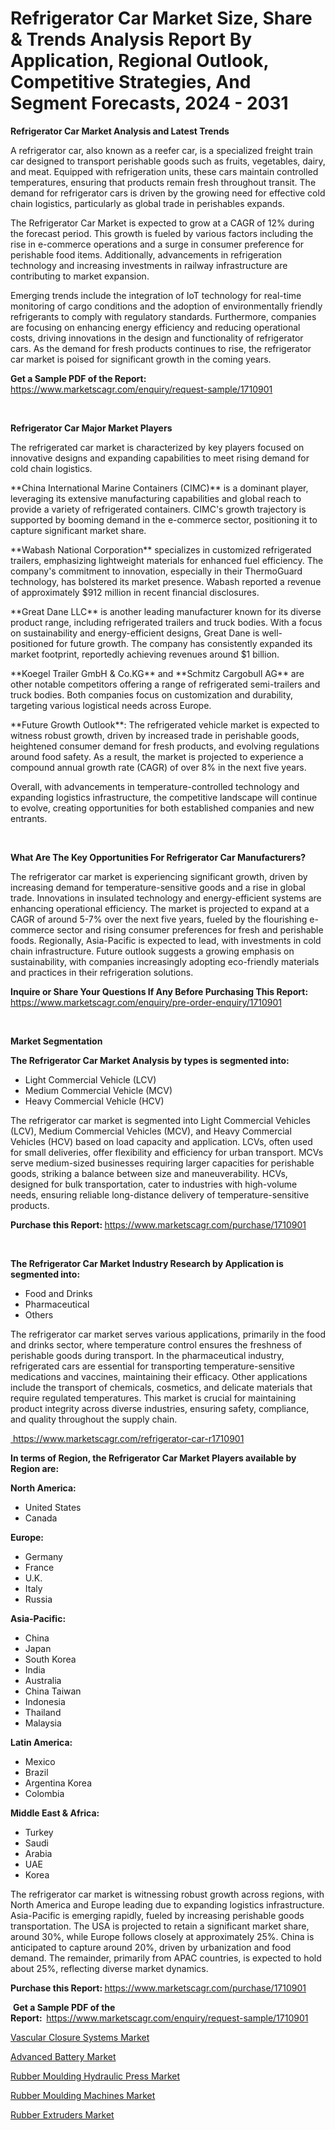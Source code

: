 <p><h1>Refrigerator Car Market Size, Share & Trends Analysis Report By Application, Regional Outlook, Competitive Strategies, And Segment Forecasts, 2024 - 2031</h1></p><p><strong>Refrigerator Car Market Analysis and Latest Trends</strong></p>
<p><p>A refrigerator car, also known as a reefer car, is a specialized freight train car designed to transport perishable goods such as fruits, vegetables, dairy, and meat. Equipped with refrigeration units, these cars maintain controlled temperatures, ensuring that products remain fresh throughout transit. The demand for refrigerator cars is driven by the growing need for effective cold chain logistics, particularly as global trade in perishables expands.</p><p>The Refrigerator Car Market is expected to grow at a CAGR of 12% during the forecast period. This growth is fueled by various factors including the rise in e-commerce operations and a surge in consumer preference for perishable food items. Additionally, advancements in refrigeration technology and increasing investments in railway infrastructure are contributing to market expansion. </p><p>Emerging trends include the integration of IoT technology for real-time monitoring of cargo conditions and the adoption of environmentally friendly refrigerants to comply with regulatory standards. Furthermore, companies are focusing on enhancing energy efficiency and reducing operational costs, driving innovations in the design and functionality of refrigerator cars. As the demand for fresh products continues to rise, the refrigerator car market is poised for significant growth in the coming years.</p></p>
<p><strong>Get a Sample PDF of the Report:&nbsp;</strong> <a href="https://www.marketscagr.com/enquiry/request-sample/1710901?utm_campaign=1683&utm_medium=2&utm_source=Github&utm_content=ia&utm_term=22102024&utm_id=refrigerator-car">https://www.marketscagr.com/enquiry/request-sample/1710901</a></p>
<p>&nbsp;</p>
<p><strong>Refrigerator Car Major Market Players</strong></p>
<p><p>The refrigerated car market is characterized by key players focused on innovative designs and expanding capabilities to meet rising demand for cold chain logistics. </p><p>**China International Marine Containers (CIMC)** is a dominant player, leveraging its extensive manufacturing capabilities and global reach to provide a variety of refrigerated containers. CIMC's growth trajectory is supported by booming demand in the e-commerce sector, positioning it to capture significant market share.</p><p>**Wabash National Corporation** specializes in customized refrigerated trailers, emphasizing lightweight materials for enhanced fuel efficiency. The company's commitment to innovation, especially in their ThermoGuard technology, has bolstered its market presence. Wabash reported a revenue of approximately $912 million in recent financial disclosures.</p><p>**Great Dane LLC** is another leading manufacturer known for its diverse product range, including refrigerated trailers and truck bodies. With a focus on sustainability and energy-efficient designs, Great Dane is well-positioned for future growth. The company has consistently expanded its market footprint, reportedly achieving revenues around $1 billion.</p><p>**Koegel Trailer GmbH & Co.KG** and **Schmitz Cargobull AG** are other notable competitors offering a range of refrigerated semi-trailers and truck bodies. Both companies focus on customization and durability, targeting various logistical needs across Europe.</p><p>**Future Growth Outlook**: The refrigerated vehicle market is expected to witness robust growth, driven by increased trade in perishable goods, heightened consumer demand for fresh products, and evolving regulations around food safety. As a result, the market is projected to experience a compound annual growth rate (CAGR) of over 8% in the next five years.</p><p>Overall, with advancements in temperature-controlled technology and expanding logistics infrastructure, the competitive landscape will continue to evolve, creating opportunities for both established companies and new entrants.</p></p>
<p>&nbsp;</p>
<p><strong>What Are The Key Opportunities For Refrigerator Car Manufacturers?</strong></p>
<p><p>The refrigerator car market is experiencing significant growth, driven by increasing demand for temperature-sensitive goods and a rise in global trade. Innovations in insulated technology and energy-efficient systems are enhancing operational efficiency. The market is projected to expand at a CAGR of around 5-7% over the next five years, fueled by the flourishing e-commerce sector and rising consumer preferences for fresh and perishable foods. Regionally, Asia-Pacific is expected to lead, with investments in cold chain infrastructure. Future outlook suggests a growing emphasis on sustainability, with companies increasingly adopting eco-friendly materials and practices in their refrigeration solutions.</p></p>
<p><strong>Inquire or Share Your Questions If Any Before Purchasing This Report:</strong> <a href="https://www.marketscagr.com/enquiry/pre-order-enquiry/1710901?utm_campaign=1683&utm_medium=2&utm_source=Github&utm_content=ia&utm_term=22102024&utm_id=refrigerator-car">https://www.marketscagr.com/enquiry/pre-order-enquiry/1710901</a></p>
<p>&nbsp;</p>
<p><strong>Market Segmentation</strong></p>
<p><strong>The Refrigerator Car Market Analysis by types is segmented into:</strong></p>
<p><ul><li>Light Commercial Vehicle (LCV)</li><li>Medium Commercial Vehicle (MCV)</li><li>Heavy Commercial Vehicle (HCV)</li></ul></p>
<p><p>The refrigerator car market is segmented into Light Commercial Vehicles (LCV), Medium Commercial Vehicles (MCV), and Heavy Commercial Vehicles (HCV) based on load capacity and application. LCVs, often used for small deliveries, offer flexibility and efficiency for urban transport. MCVs serve medium-sized businesses requiring larger capacities for perishable goods, striking a balance between size and maneuverability. HCVs, designed for bulk transportation, cater to industries with high-volume needs, ensuring reliable long-distance delivery of temperature-sensitive products.</p></p>
<p><strong>Purchase this Report:&nbsp;</strong><a href="https://www.marketscagr.com/purchase/1710901?utm_campaign=1683&utm_medium=2&utm_source=Github&utm_content=ia&utm_term=22102024&utm_id=refrigerator-car">https://www.marketscagr.com/purchase/1710901</a></p>
<p>&nbsp;</p>
<p><strong>The Refrigerator Car Market Industry Research by Application is segmented into:</strong></p>
<p><ul><li>Food and Drinks</li><li>Pharmaceutical</li><li>Others</li></ul></p>
<p><p>The refrigerator car market serves various applications, primarily in the food and drinks sector, where temperature control ensures the freshness of perishable goods during transport. In the pharmaceutical industry, refrigerated cars are essential for transporting temperature-sensitive medications and vaccines, maintaining their efficacy. Other applications include the transport of chemicals, cosmetics, and delicate materials that require regulated temperatures. This market is crucial for maintaining product integrity across diverse industries, ensuring safety, compliance, and quality throughout the supply chain.</p></p>
<p><a href="https://www.marketscagr.com/refrigerator-car-r1710901?utm_campaign=1683&utm_medium=2&utm_source=Github&utm_content=ia&utm_term=22102024&utm_id=refrigerator-car">&nbsp;https://www.marketscagr.com/refrigerator-car-r1710901</a></p>
<p><strong>In terms of Region, the Refrigerator Car Market Players available by Region are:</strong></p>
<p>
    <p> <strong> North America: </strong>
        <ul>
            <li>United States</li>
            <li>Canada</li>
        </ul>
        </p> 
    <p> <strong> Europe: </strong>
        <ul>
            <li>Germany</li>
            <li>France</li>
            <li>U.K.</li>
            <li>Italy</li>
            <li>Russia</li>
        </ul>
        </p> 
    <p> <strong> Asia-Pacific: </strong>
        <ul>
            <li>China</li>
            <li>Japan</li>
            <li>South Korea</li>
            <li>India</li>
            <li>Australia</li>
            <li>China Taiwan</li>
            <li>Indonesia</li>
            <li>Thailand</li>
            <li>Malaysia</li>
        </ul>
        </p> 
    <p> <strong> Latin America: </strong>
        <ul>
            <li>Mexico</li>
            <li>Brazil</li>
            <li>Argentina Korea</li>
            <li>Colombia</li>
        </ul>
        </p> 
    <p> <strong> Middle East & Africa: </strong>
        <ul>
            <li>Turkey</li>
            <li>Saudi</li>
            <li>Arabia</li>
            <li>UAE</li>
            <li>Korea</li>
        </ul>
    </p>
    </p>
<p><p>The refrigerator car market is witnessing robust growth across regions, with North America and Europe leading due to expanding logistics infrastructure. Asia-Pacific is emerging rapidly, fueled by increasing perishable goods transportation. The USA is projected to retain a significant market share, around 30%, while Europe follows closely at approximately 25%. China is anticipated to capture around 20%, driven by urbanization and food demand. The remainder, primarily from APAC countries, is expected to hold about 25%, reflecting diverse market dynamics.</p></p>
<p><strong>Purchase this Report: </strong><a href="https://www.marketscagr.com/purchase/1710901?utm_campaign=1683&utm_medium=2&utm_source=Github&utm_content=ia&utm_term=22102024&utm_id=refrigerator-car">https://www.marketscagr.com/purchase/1710901</a></p>
<p>&nbsp;<strong>Get a Sample PDF of the Report:&nbsp;&nbsp;</strong><a href="https://www.marketscagr.com/enquiry/request-sample/1710901?utm_campaign=1683&utm_medium=2&utm_source=Github&utm_content=ia&utm_term=22102024&utm_id=refrigerator-car">https://www.marketscagr.com/enquiry/request-sample/1710901</a></p>
<p><strong></strong></p>
<p><p><a href="https://www.linkedin.com/pulse/vascular-closure-systems-industry-sector-new-technologies-mtige?utm_campaign=1683&utm_medium=2&utm_source=Github&utm_content=ia&utm_term=22102024&utm_id=refrigerator-car">Vascular Closure Systems Market</a></p><p><a href="https://github.com/AnnDiaz698/Market-Research-Report-List-1/blob/main/advanced-battery-market.md?utm_campaign=1683&utm_medium=2&utm_source=Github&utm_content=ia&utm_term=22102024&utm_id=refrigerator-car">Advanced Battery Market</a></p><p><a href="https://www.linkedin.com/pulse/rubber-moulding-hydraulic-press-industry-sector-new-technologies-nklyf?utm_campaign=1683&utm_medium=2&utm_source=Github&utm_content=ia&utm_term=22102024&utm_id=refrigerator-car">Rubber Moulding Hydraulic Press Market</a></p><p><a href="https://www.linkedin.com/pulse/global-rubber-moulding-machines-116-cagr-forecast-2024--gffmf?utm_campaign=1683&utm_medium=2&utm_source=Github&utm_content=ia&utm_term=22102024&utm_id=refrigerator-car">Rubber Moulding Machines Market</a></p><p><a href="https://www.linkedin.com/pulse/emerging-trends-rubber-extruders-market-global-outlook-future-pcedf?utm_campaign=1683&utm_medium=2&utm_source=Github&utm_content=ia&utm_term=22102024&utm_id=refrigerator-car">Rubber Extruders Market</a></p></p>
